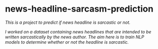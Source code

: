 # news-headline-sarcasm-prediction
*This is a project to predict if news headline is sarcastic or not.*

*I worked on a dataset containing news headlines that are intended to be written sarcastically by the news author.
The aim here is to train NLP models to determine whether or not the headline is sarcastic.*
